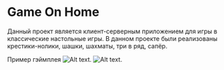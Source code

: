 # Game On Home

Данный проект является клиент-серверным приложением для игры в классические настольные игры. В данном проекте были реализованы крестики-нолики, шашки, шахматы, три в ряд, сапёр. 

Пример гэймплея
 ![Alt text](menu.gif).
 ![Alt text](gameplay.gif).